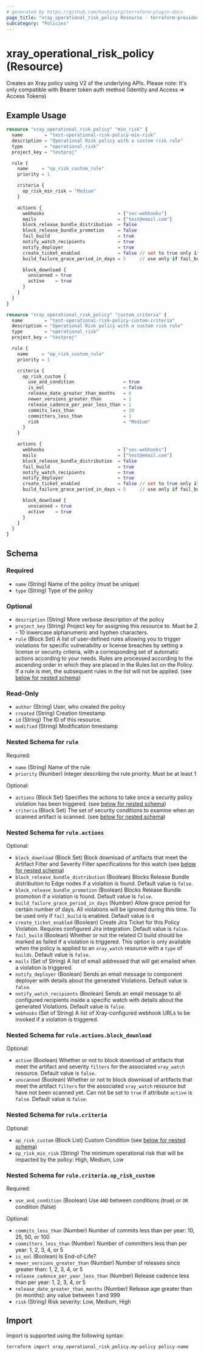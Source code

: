 ```yaml
---
# generated by https://github.com/hashicorp/terraform-plugin-docs
page_title: "xray_operational_risk_policy Resource - terraform-provider-xray"
subcategory: "Policies"
---
```


# xray_operational_risk_policy (Resource)

Creates an Xray policy using V2 of the underlying APIs. Please note: It's only compatible with Bearer token auth method (Identity and Access => Access Tokens)

## Example Usage

```terraform
resource "xray_operational_risk_policy" "min_risk" {
  name        = "test-operational-risk-policy-min-risk"
  description = "Operational Risk policy with a custom risk rule"
  type        = "operational_risk"
  project_key = "testproj"

  rule {
    name     = "op_risk_custom_rule"
    priority = 1

    criteria {
      op_risk_min_risk = "Medium"
    }

    actions {
      webhooks                           = ["sec-webhooks"]
      mails                              = ["test@email.com"]
      block_release_bundle_distribution  = false
      block_release_bundle_promotion     = false
      fail_build                         = true
      notify_watch_recipients            = true
      notify_deployer                    = true
      create_ticket_enabled              = false // set to true only if Jira integration is enabled
      build_failure_grace_period_in_days = 5     // use only if fail_build is enabled

      block_download {
        unscanned = true
        active    = true
      }
    }
  }
}

resource "xray_operational_risk_policy" "custom_criteria" {
  name        = "test-operational-risk-policy-custom-criteria"
  description = "Operational Risk policy with a custom risk rule"
  type        = "operational_risk"
  project_key = "testproj"

  rule {
    name     = "op_risk_custom_rule"
    priority = 1

    criteria {
      op_risk_custom {
        use_and_condition                  = true
        is_eol                             = false
        release_date_greater_than_months   = 6
        newer_versions_greater_than        = 1
        release_cadence_per_year_less_than = 1
        commits_less_than                  = 10
        committers_less_than               = 1
        risk                               = "Medium"
      }
    }

    actions {
      webhooks                           = ["sec-webhooks"]
      mails                              = ["test@email.com"]
      block_release_bundle_distribution  = false
      fail_build                         = true
      notify_watch_recipients            = true
      notify_deployer                    = true
      create_ticket_enabled              = false // set to true only if Jira integration is enabled
      build_failure_grace_period_in_days = 5     // use only if fail_build is enabled

      block_download {
        unscanned = true
        active    = true
      }
    }
  }
}
```

<!-- schema generated by tfplugindocs -->
## Schema

### Required

- `name` (String) Name of the policy (must be unique)
- `type` (String) Type of the policy

### Optional

- `description` (String) More verbose description of the policy
- `project_key` (String) Project key for assigning this resource to. Must be 2 - 10 lowercase alphanumeric and hyphen characters.
- `rule` (Block Set) A list of user-defined rules allowing you to trigger violations for specific vulnerability or license breaches by setting a license or security criteria, with a corresponding set of automatic actions according to your needs. Rules are processed according to the ascending order in which they are placed in the Rules list on the Policy. If a rule is met, the subsequent rules in the list will not be applied. (see [below for nested schema](#nestedblock--rule))

### Read-Only

- `author` (String) User, who created the policy
- `created` (String) Creation timestamp
- `id` (String) The ID of this resource.
- `modified` (String) Modification timestamp

<a id="nestedblock--rule"></a>
### Nested Schema for `rule`

Required:

- `name` (String) Name of the rule
- `priority` (Number) Integer describing the rule priority. Must be at least 1

Optional:

- `actions` (Block Set) Specifies the actions to take once a security policy violation has been triggered. (see [below for nested schema](#nestedblock--rule--actions))
- `criteria` (Block Set) The set of security conditions to examine when an scanned artifact is scanned. (see [below for nested schema](#nestedblock--rule--criteria))

<a id="nestedblock--rule--actions"></a>
### Nested Schema for `rule.actions`

Optional:

- `block_download` (Block Set) Block download of artifacts that meet the Artifact Filter and Severity Filter specifications for this watch (see [below for nested schema](#nestedblock--rule--actions--block_download))
- `block_release_bundle_distribution` (Boolean) Blocks Release Bundle distribution to Edge nodes if a violation is found. Default value is `false`.
- `block_release_bundle_promotion` (Boolean) Blocks Release Bundle promotion if a violation is found. Default value is `false`.
- `build_failure_grace_period_in_days` (Number) Allow grace period for certain number of days. All violations will be ignored during this time. To be used only if `fail_build` is enabled. Default value is `0`
- `create_ticket_enabled` (Boolean) Create Jira Ticket for this Policy Violation. Requires configured Jira integration. Default value is `false`.
- `fail_build` (Boolean) Whether or not the related CI build should be marked as failed if a violation is triggered. This option is only available when the policy is applied to an `xray_watch` resource with a `type` of `builds`. Default value is `false`.
- `mails` (Set of String) A list of email addressed that will get emailed when a violation is triggered.
- `notify_deployer` (Boolean) Sends an email message to component deployer with details about the generated Violations. Default value is `false`.
- `notify_watch_recipients` (Boolean) Sends an email message to all configured recipients inside a specific watch with details about the generated Violations. Default value is `false`.
- `webhooks` (Set of String) A list of Xray-configured webhook URLs to be invoked if a violation is triggered.

<a id="nestedblock--rule--actions--block_download"></a>
### Nested Schema for `rule.actions.block_download`

Optional:

- `active` (Boolean) Whether or not to block download of artifacts that meet the artifact and severity `filters` for the associated `xray_watch` resource. Default value is `false`.
- `unscanned` (Boolean) Whether or not to block download of artifacts that meet the artifact `filters` for the associated `xray_watch` resource but have not been scanned yet. Can not be set to `true` if attribute `active` is `false`. Default value is `false`.



<a id="nestedblock--rule--criteria"></a>
### Nested Schema for `rule.criteria`

Optional:

- `op_risk_custom` (Block List) Custom Condition (see [below for nested schema](#nestedblock--rule--criteria--op_risk_custom))
- `op_risk_min_risk` (String) The minimum operational risk that will be impacted by the policy: High, Medium, Low

<a id="nestedblock--rule--criteria--op_risk_custom"></a>
### Nested Schema for `rule.criteria.op_risk_custom`

Required:

- `use_and_condition` (Boolean) Use `AND` between conditions (true) or `OR` condition (false)

Optional:

- `commits_less_than` (Number) Number of commits less than per year: 10, 25, 50, or 100
- `committers_less_than` (Number) Number of committers less than per year: 1, 2, 3, 4, or 5
- `is_eol` (Boolean) Is End-of-Life?
- `newer_versions_greater_than` (Number) Number of releases since greater than: 1, 2, 3, 4, or 5
- `release_cadence_per_year_less_than` (Number) Release cadence less than per year: 1, 2, 3, 4, or 5
- `release_date_greater_than_months` (Number) Release age greater than (in months): any value between 1 and 999
- `risk` (String) Risk severity: Low, Medium, High

## Import

Import is supported using the following syntax:

```shell
terraform import xray_operational_risk_policy.my-policy policy-name
```